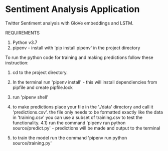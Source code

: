 # Sentiment Analysis Application

Twitter Sentiment analysis with GloVe embeddings and LSTM. 

REQUIREMENTS
1) Python v3.7
2) pipenv - install with 'pip install pipenv' in the project directory



To run the python code for training and making predictions follow these instruction:

1) cd to the project directory.

2) In the terminal run 'pipenv install' - this will install dependiencies from pipfile and create pipfile.lock

3) run 'pipenv shell'

4) to make predictions place your file in the './data' directory and call it 'predictions.csv'. the file only needs to be formatted exactly like the data in 'training.csv'
   you can use a subset of training.csv to test the functionality. 
    4.1) run the command 'pipenv run python source/predict.py' - predictions will be made and output to the terminal

5) to train the model run the command 'pipenv run python source/training.py' 



